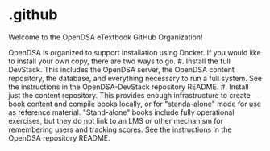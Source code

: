 # .github
Welcome to the OpenDSA eTextbook GitHub Organization!

OpenDSA is organized to support installation using Docker. If you would like to install your own copy, there are two ways to go.
#. Install the full DevStack. This includes the OpenDSA server, the OpenDSA content repository, the database, and everything necessary to run a full system. See the instructions in the OpenDSA-DevStack repository README.
#. Install just the content repository. This provides enough infrastructure to create book content and compile books locally, or for "standa-alone" mode for use as reference material. "Stand-alone" books include fully operational exercises, but they do not link to an LMS or other mechanism for remembering users and tracking scores. See the instructions in the OpenDSA repository README.
